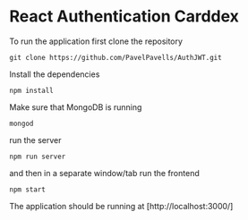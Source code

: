 # React Authentication Carddex

To run the application first clone the repository
```
git clone https://github.com/PavelPavells/AuthJWT.git
```

Install the dependencies
```
npm install
```
Make sure that MongoDB is running
```
mongod
```
run the server
```
npm run server
```
and then in a separate window/tab run the frontend
```
npm start
```
The application should be running at [http://localhost:3000/]

